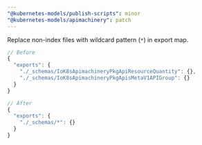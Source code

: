 ```yaml
---
"@kubernetes-models/publish-scripts": minor
"@kubernetes-models/apimachinery": patch
---
```


Replace non-index files with wildcard pattern (`*`) in export map.

```js
// Before
{
  "exports": {
    "./_schemas/IoK8sApimachineryPkgApiResourceQuantity": {},
    "./_schemas/IoK8sApimachineryPkgApisMetaV1APIGroup": {}
  }
}

// After
{
  "exports": {
    "./_schemas/*": {}
  }
}
```
